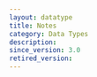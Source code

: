```yaml
---
layout: datatype
title: Notes
category: Data Types
description: 
since_version: 3.0
retired_version: 
---
```

